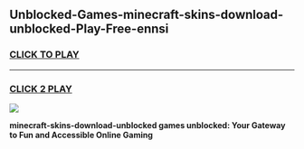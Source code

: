 
## Unblocked-Games-minecraft-skins-download-unblocked-Play-Free-ennsi
<h3>
<a href="https://premium76.site?title=minecraft-skins-download-unblocked&ref=12A">CLICK TO PLAY</a></h3>
<hr>

<h3>
<a href="https://premium76.site?title=minecraft-skins-download-unblocked&ref=12A">CLICK 2 PLAY</a>
  
</h3>

<a href="https://premium76.site?title=minecraft-skins-download-unblocked&ref=12A"><img src="https://clearcache.store/games.png"></a>


**minecraft-skins-download-unblocked games unblocked: Your Gateway to Fun and Accessible Online Gaming**
